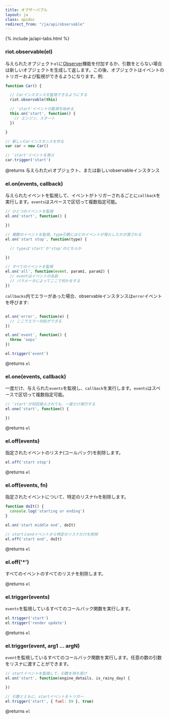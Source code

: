 ```yaml
---
title: オブザーバブル
layout: ja
class: apidoc
redirect_from: "/ja/api/observable"
---
```


{% include ja/api-tabs.html %}


### <a name="constructor"></a> riot.observable(el)

与えられたオブジェクト`el`に[Observer](https://ja.wikipedia.org/wiki/Observer_パターン)機能を付加するか、引数をとらない場合は新しいオブジェクトを生成して返します。この後、オブジェクトはイベントのトリガーおよび監視ができるようになります。例:

``` js
function Car() {

  // Carインスタンスを監視できるようにする
  riot.observable(this)

  // 'start'イベントの監視を始める
  this.on('start', function() {
    // エンジン、スタート
  })

}

// 新しいCarインスタンスを作る
var car = new Car()

// 'start'イベントを発火
car.trigger('start')
```

@returns 与えられた`el`オブジェクト、または新しいobservableインスタンス


### <a name="on"></a> el.on(events, callback)

与えられたイベントを監視して、イベントがトリガーされるごとに`callback`を実行します。`events`はスペースで区切って複数指定可能。

``` js
// ひとつのイベントを監視
el.on('start', function() {

})

// 複数のイベントを監視。type引数にはどのイベントが発火したかが渡される
el.on('start stop', function(type) {

  // typeは'start'か'stop'のどちらか

})

// すべてのイベントを監視
el.on('all', function(event, param1, param2) {
  // eventはイベントの名前
  // パラメータによってここで何かをする
})
```

`callbacks`内でエラーがあった場合、observableインスタンスは`error`イベントを呼びます:

``` js

el.on('error', function(e) {
  // ここでエラー対処ができる
})

el.on('event', function() {
  throw 'oops'
})

el.trigger('event')

```

@returns `el`

### <a name="one"></a> el.one(events, callback)

一度だけ、与えられた`events`を監視し、`callback`を実行します。`events`はスペースで区切って複数指定可能。

``` js
// 'start'が何回発火されても、一度だけ実行する
el.one('start', function() {

})
```

@returns `el`

### <a name="off"></a> el.off(events)

指定されたイベントのリスナ(コールバック)を削除します。

``` js
el.off('start stop')
```

@returns `el`

### <a name="off-fn"></a> el.off(events, fn)

指定されたイベントについて、特定のリスナ`fn`を削除します。

``` js
function doIt() {
  console.log('starting or ending')
}

el.on('start middle end', doIt)

// startとendイベントから特定のリスナだけを削除
el.off('start end', doIt)
```

@returns `el`

### <a name="off-all"></a> el.off('*')

すべてのイベントのすべてのリスナを削除します。

@returns `el`


### <a name="trigger"></a> el.trigger(events)

`events`を監視しているすべてのコールバック関数を実行します。

``` js
el.trigger('start')
el.trigger('render update')
```

@returns `el`

### <a name="trigger-args"></a> el.trigger(event, arg1 ... argN)

`event`を監視しているすべてのコールバック関数を実行します。任意の数の引数をリスナに渡すことができます。

``` js
// startイベントを監視して、引数を待ち受け
el.on('start', function(engine_details, is_rainy_day) {

})

// 引数とともに、startイベントをトリガー
el.trigger('start', { fuel: 89 }, true)

```

@returns `el`
